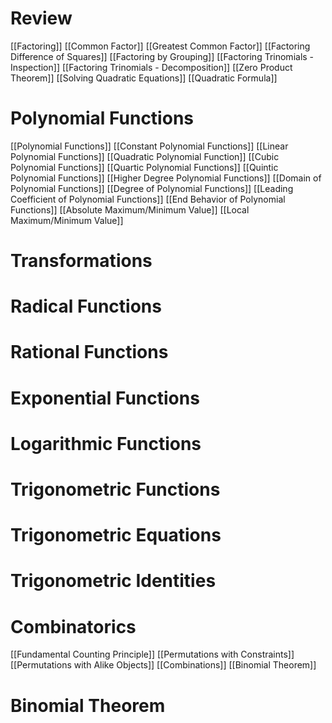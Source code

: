 # Review
[[Factoring]]
[[Common Factor]]
[[Greatest Common Factor]]
[[Factoring Difference of Squares]]
[[Factoring by Grouping]]
[[Factoring Trinomials - Inspection]]
[[Factoring Trinomials - Decomposition]]
[[Zero Product Theorem]]
[[Solving Quadratic Equations]]
[[Quadratic Formula]]

# Polynomial Functions
[[Polynomial Functions]]
[[Constant Polynomial Functions]]
[[Linear Polynomial Functions]]
[[Quadratic Polynomial Function]]
[[Cubic Polynomial Functions]]
[[Quartic Polynomial Functions]]
[[Quintic Polynomial Functions]]
[[Higher Degree Polynomial Functions]]
[[Domain of Polynomial Functions]]
[[Degree of Polynomial Functions]]
[[Leading Coefficient of Polynomial Functions]]
[[End Behavior of Polynomial Functions]]
[[Absolute Maximum/Minimum Value]]
[[Local Maximum/Minimum Value]]
# Transformations

# Radical Functions

# Rational Functions

# Exponential Functions

# Logarithmic Functions

# Trigonometric Functions

# Trigonometric Equations

# Trigonometric Identities

# Combinatorics
[[Fundamental Counting Principle]]
[[Permutations with Constraints]]
[[Permutations with Alike Objects]]
[[Combinations]]
[[Binomial Theorem]]


# Binomial Theorem
